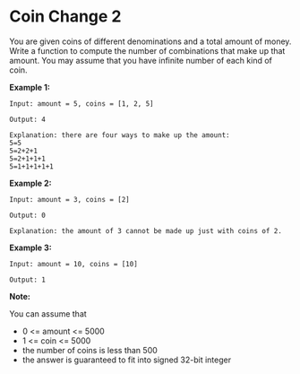 # Coin Change 2

You are given coins of different denominations and a total amount of money. Write a function to compute the number of combinations that make up that amount. You may assume that you have infinite number of each kind of coin.

**Example 1:**

```pseudo
Input: amount = 5, coins = [1, 2, 5]

Output: 4

Explanation: there are four ways to make up the amount:
5=5
5=2+2+1
5=2+1+1+1
5=1+1+1+1+1
```

**Example 2:**

```pseudo
Input: amount = 3, coins = [2]

Output: 0

Explanation: the amount of 3 cannot be made up just with coins of 2.
```

**Example 3:**

```pseudo
Input: amount = 10, coins = [10]

Output: 1
```

**Note:**

You can assume that

- 0 <= amount <= 5000
- 1 <= coin <= 5000
- the number of coins is less than 500
- the answer is guaranteed to fit into signed 32-bit integer
